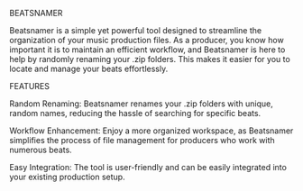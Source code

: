 BEATSNAMER

Beatsnamer is a simple yet powerful tool designed to streamline the organization of your music production files. As a producer, you know how important it is to maintain an efficient workflow, and Beatsnamer is here to help by randomly renaming your .zip folders. This makes it easier for you to locate and manage your beats effortlessly.

FEATURES

Random Renaming: Beatsnamer renames your .zip folders with unique, random names, reducing the hassle of searching for specific beats.

Workflow Enhancement: Enjoy a more organized workspace, as Beatsnamer simplifies the process of file management for producers who work with numerous beats.

Easy Integration: The tool is user-friendly and can be easily integrated into your existing production setup.
